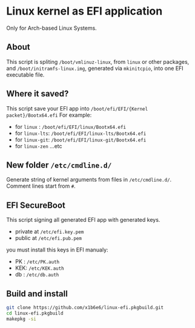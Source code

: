 # Linux kernel as EFI application

Only for Arch-based Linux Systems.

## About
This script is spliting `/boot/vmlinuz-linux`, from `linux` or other packages, and `/boot/initramfs-linux.img`, generated via `mkinitcpio`, into one EFI executable file.

## Where it saved?
This script save your EFI app into `/boot/efi/EFI/{Kernel packet}/Bootx64.efi`
For example: 
* for `linux`    : `/boot/efi/EFI/linux/Bootx64.efi`
* for `linux-lts`: `/boot/efi/EFI/linux-lts/Bootx64.efi`
* for `linux-git`: `/boot/efi/EFI/linux-git/Bootx64.efi`
* for `linux-zen` ...etc


## New folder `/etc/cmdline.d/`
Generate string of kernel arguments from files in `/etc/cmdline.d/`. Comment lines start from `#`.

## EFI SecureBoot
This script signing all generated EFI app with generated keys.
- private at `/etc/efi.key.pem`
- public  at `/etc/efi.pub.pem`

you must install this keys in EFI manualy:
- PK : `/etc/PK.auth`
- KEK: `/etc/KEK.auth`
- db : `/etc/db.auth`

## Build and install
```bash
git clone https://github.com/x1b6e6/linux-efi.pkgbuild.git
cd linux-efi.pkgbuild
makepkg -si
```
